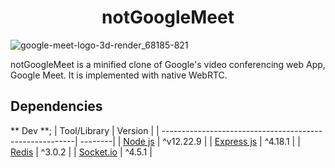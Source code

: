 <h1 align='center'>notGoogleMeet</h1>

![google-meet-logo-3d-render_68185-821](https://user-images.githubusercontent.com/88312276/189740390-031f0bca-b501-4b9e-900b-34e4878354e6.jpg)

notGoogleMeet is a minified clone of Google's video conferencing web App, Google Meet. It is implemented with native WebRTC.

## Dependencies
** Dev **;
| Tool/Library                                            | Version |
| --------------------------------------------------------| --------|
| [Node js](https://www.rust-lang.org/)                   | ^v12.22.9 |
| [Express js]()                                          | ^4.18.1 |
| [Redis](https://redis.io/)                              | ^3.0.2 |
| [Socket.io](https://socket.io/)                         | ^4.5.1 |
